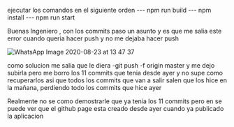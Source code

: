 ejecutar los comandos en el siguiente orden
--- npm run build
--- npm install
--- npm run start

Buenas Ingeniero , con los commits paso un asunto y es que me salia este error cuando queria hacer push y no me dejaba hacer push

![WhatsApp Image 2020-08-23 at 13 47 37](https://user-images.githubusercontent.com/46858678/90987360-ab717680-e547-11ea-9335-346ca5225397.jpeg)

como solucion me salia que le diera -git push -f origin master y me dejo subirla pero me borro los 11 commits que tenia desde ayer y no supe como recuperarlos
asi que todos los commits que van a salir salen que los hice en la mañana, perdiendo todo los commits que hice ayer

Realmente no se como demostrarle que ya tenia los 11 commits pero en se puede ver que el github page esta creado desde ayer cuando ya publicado la aplicacion
